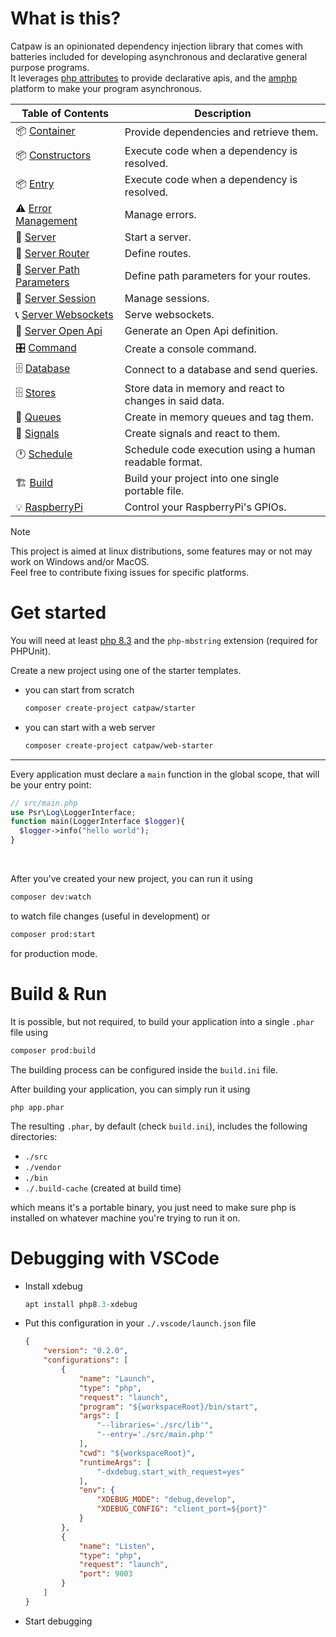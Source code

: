 # What is this?

Catpaw is an opinionated dependency injection library that comes with batteries included for developing asynchronous and declarative general purpose programs.\
It leverages [php attributes](https://www.php.net/manual/en/language.attributes.overview.php) to provide declarative apis, and the [amphp](https://github.com/amphp/amp) platform to make your program asynchronous.


| Table of Contents                                                 | Description |
|-------------------------------------------------------------------|-------------|
| 📦 [Container](./docs/Container.md)                               | Provide dependencies and retrieve them. |
| 📦 [Constructors](./docs/Constructors.md)                                       | Execute code when a dependency is resolved. |
| 📦 [Entry](./docs/Entry.md)                                       | Execute code when a dependency is resolved. |
| ⚠️ [Error Management](./docs/Error%20Management.md)               | Manage errors. |
| 🌠 [Server](./docs/Server.md)                                     | Start a server. |
| 🚆 [Server Router](./docs/Server%20Router.md)                     | Define routes. |
| 📃 [Server Path Parameters](./docs/Server%20Path%20Parameters.md) | Define path parameters for your routes. |
| 🎫 [Server Session](./docs/Server%20Session.md)                   | Manage sessions. |
| 📞 [Server Websockets](./docs/Server%20Websockets.md)             | Serve websockets. |
| 💠 [Server Open Api](./docs/Server%20Open%20Api.md)               | Generate an Open Api definition. |
| 🎛️ [Command](./docs/Command.md)                                   | Create a console command. |
| 🗄️ [Database](./docs/Database.md)                                 | Connect to a database and send queries. |
| 🗄️ [Stores](./docs/Stores.md)                                     | Store data in memory and react to changes in said data. |
| 🚥 [Queues](./docs/Queues.md)                                     | Create in memory queues and tag them. |
| 🚥 [Signals](./docs/Signals.md)                                   | Create signals and react to them. |
| 🕐 [Schedule](./docs/Schedule.md)                                 | Schedule code execution using a human readable format. |
| 🏗️ [Build](./docs/Build.md)                                       | Build your project into one single portable file. |
| 💡 [RaspberryPi](./docs/RaspberryPi.md)                           | Control your RaspberryPi's GPIOs. |


> [!NOTE]
> This project is aimed at linux distributions, some features may or not may work on Windows and/or MacOS.\
> Feel free to contribute fixing issues for specific platforms.

# Get started

You will need at least [php 8.3](https://www.php.net/downloads.php) and the `php-mbstring` extension (required for PHPUnit).

Create a new project using one of the starter templates.

- you can start from scratch
  ```bash
  composer create-project catpaw/starter
  ```
- you can start with a web server
  ```bash
  composer create-project catpaw/web-starter
  ```
---

Every application must declare a `main` function in the global scope, that will be your entry point:

```php
// src/main.php
use Psr\Log\LoggerInterface;
function main(LoggerInterface $logger){
  $logger->info("hello world");
}
```

<br/>

After you've created your new project, you can run it using

```bash
composer dev:watch
```
to watch file changes (useful in development)
or

```bash
composer prod:start
```
for production mode.


# Build & Run

It is possible, but not required, to build your application into a single `.phar` file using

```bash
composer prod:build
```
The building process can be configured inside the `build.ini` file.

After building your application, you can simply run it using
```
php app.phar
```
The resulting `.phar`, by default (check `build.ini`), includes the following directories:

- `./src`
- `./vendor`
- `./bin`
- `./.build-cache` (created at build time)

which means it's a portable binary, you just need to make
sure php is installed on whatever machine you're trying to run it on.

# Debugging with VSCode

- Install xdebug
  ```php
  apt install php8.3-xdebug
  ```

- Put this configuration in your `./.vscode/launch.json` file
  ```json
  {
      "version": "0.2.0",
      "configurations": [
          {
              "name": "Launch",
              "type": "php",
              "request": "launch",
              "program": "${workspaceRoot}/bin/start",
              "args": [
                  "--libraries='./src/lib'",
                  "--entry='./src/main.php'"
              ],
              "cwd": "${workspaceRoot}",
              "runtimeArgs": [
                  "-dxdebug.start_with_request=yes"
              ],
              "env": {
                  "XDEBUG_MODE": "debug,develop",
                  "XDEBUG_CONFIG": "client_port=${port}"
              }
          },
          {
              "name": "Listen",
              "type": "php",
              "request": "launch",
              "port": 9003
          }
      ]
  }
  ```
- Start debugging
